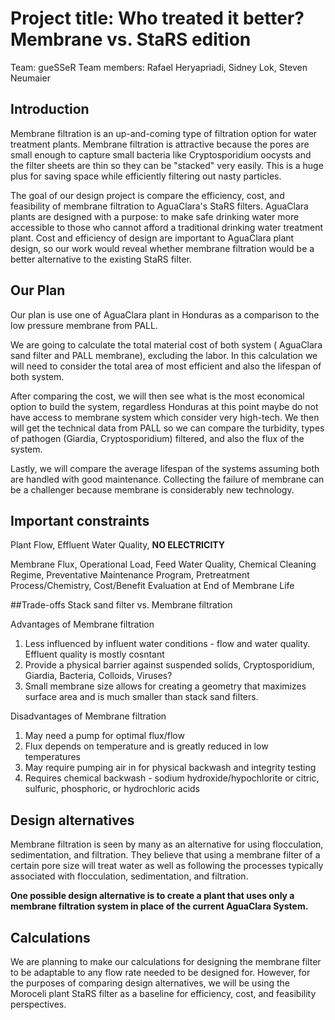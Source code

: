 # Project title: Who treated it better? Membrane vs. StaRS edition
Team: gueSSeR
Team members: Rafael Heryapriadi, Sidney Lok, Steven Neumaier

## Introduction
Membrane filtration is an up-and-coming type of filtration option for water treatment plants. Membrane filtration is attractive because the pores are small enough to capture small bacteria like Cryptosporidium oocysts and the filter sheets are thin so they can be "stacked" very easily. This is a huge plus for saving space while efficiently filtering out nasty particles.

The goal of our design project is compare the efficiency, cost, and feasibility of membrane filtration to AguaClara's StaRS filters. AguaClara plants are designed with a purpose: to make safe drinking water more accessible to those who cannot afford a traditional drinking water treatment plant. Cost and efficiency of design are important to AguaClara plant design, so our work would reveal whether membrane filtration would be a better alternative to the existing StaRS filter.

## Our Plan
Our plan is use one of AguaClara plant in Honduras as a comparison to the low pressure membrane from PALL.

 We are going to calculate the total material cost of both system ( AguaClara sand filter and PALL membrane), excluding the labor. In this calculation we will need to consider the total area of most efficient and also the lifespan of both system.

 After comparing the cost, we will then see what is the most economical option to build the system, regardless Honduras at this point maybe do not have access to membrane system which consider very high-tech. We then will get the technical data from PALL so we can compare the turbidity, types of pathogen (Giardia, Cryptosporidium) filtered, and also the flux of the system.

 Lastly, we will compare the average lifespan of the systems assuming both are handled with good maintenance. Collecting the failure of membrane can be a challenger because membrane is considerably new technology.



## Important constraints
Plant Flow, Effluent Water Quality, **NO ELECTRICITY**

Membrane Flux, Operational Load, Feed Water Quality, Chemical Cleaning Regime, Preventative Maintenance Program, Pretreatment Process/Chemistry, Cost/Benefit Evaluation at End of Membrane Life

##Trade-offs
Stack sand filter vs. Membrane filtration

Advantages of Membrane filtration
1. Less influenced by influent water conditions - flow and water quality. Effluent quality is mostly cosntant
2. Provide a physical barrier against suspended solids, Cryptosporidium, Giardia, Bacteria, Colloids, Viruses?
3. Small membrane size allows for creating a geometry that maximizes surface area and is much smaller than stack sand filters.

Disadvantages of Membrane filtration
1. May need a pump for optimal flux/flow
2. Flux depends on temperature and is greatly reduced in low temperatures
3. May require pumping air in for physical backwash and integrity testing
4. Requires chemical backwash - sodium hydroxide/hypochlorite or citric, sulfuric, phosphoric, or hydrochloric acids


## Design alternatives
Membrane filtration is seen by many as an alternative for using flocculation, sedimentation, and filtration. They believe that using a membrane filter of a certain pore size will treat water as well as following the processes typically associated with flocculation, sedimentation, and filtration.

**One possible design alternative is to create a plant that uses only a membrane filtration system in place of the current AguaClara System.**

## Calculations
We are planning to make our calculations for designing the membrane filter to be adaptable to any flow rate needed to be designed for. However, for the purposes of comparing design alternatives, we will be using the Moroceli plant StaRS filter as a baseline for efficiency, cost, and feasibility perspectives.
